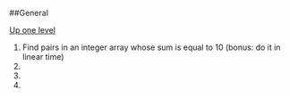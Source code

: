 ##General

[Up one level](https://github.com/aJetHorn/QuestionBank)

1. Find pairs in an integer array whose sum is equal to 10 (bonus: do it in linear time)
2.
3.
4.
